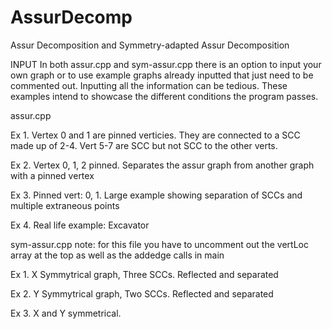 # AssurDecomp
Assur Decomposition and Symmetry-adapted Assur Decomposition

INPUT
In both assur.cpp and sym-assur.cpp there is an option to input your own graph or to use example graphs already inputted that just 
need to be commented out. Inputting all the information can be tedious. 
These examples intend to showcase the different conditions the program passes.


assur.cpp 

Ex 1. Vertex 0 and 1 are pinned verticies. They are connected to a SCC made up of 2-4. Vert 5-7 are SCC but not SCC to the other verts.

Ex 2. Vertex 0, 1, 2 pinned. Separates the assur graph from another graph with a pinned vertex

Ex 3. Pinned vert: 0, 1. Large example showing separation of SCCs and multiple extraneous points

Ex 4. Real life example: Excavator


sym-assur.cpp
note: for this file you have to uncomment out the vertLoc array at the top as well as the addedge calls in main

Ex 1. X Symmytrical graph, Three SCCs. Reflected and separated

Ex 2. Y Symmytrical graph, Two SCCs. Reflected and separated

Ex 3. X and Y symmetrical. 
